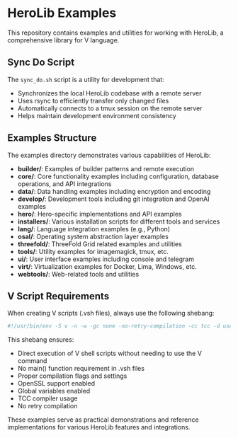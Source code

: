 # HeroLib Examples

This repository contains examples and utilities for working with HeroLib, a comprehensive library for V language.

## Sync Do Script

The `sync_do.sh` script is a utility for development that:

- Synchronizes the local HeroLib codebase with a remote server
- Uses rsync to efficiently transfer only changed files
- Automatically connects to a tmux session on the remote server
- Helps maintain development environment consistency

## Examples Structure

The examples directory demonstrates various capabilities of HeroLib:

- **builder/**: Examples of builder patterns and remote execution
- **core/**: Core functionality examples including configuration, database operations, and API integrations
- **data/**: Data handling examples including encryption and encoding
- **develop/**: Development tools including git integration and OpenAI examples
- **hero/**: Hero-specific implementations and API examples
- **installers/**: Various installation scripts for different tools and services
- **lang/**: Language integration examples (e.g., Python)
- **osal/**: Operating system abstraction layer examples
- **threefold/**: ThreeFold Grid related examples and utilities
- **tools/**: Utility examples for imagemagick, tmux, etc.
- **ui/**: User interface examples including console and telegram
- **virt/**: Virtualization examples for Docker, Lima, Windows, etc.
- **webtools/**: Web-related tools and utilities

## V Script Requirements

When creating V scripts (.vsh files), always use the following shebang:

```bash
#!/usr/bin/env -S v -n -w -gc none -no-retry-compilation -cc tcc -d use_openssl -enable-globals run
```

This shebang ensures:

- Direct execution of V shell scripts without needing to use the V command
- No main() function requirement in .vsh files
- Proper compilation flags and settings
- OpenSSL support enabled
- Global variables enabled
- TCC compiler usage
- No retry compilation

These examples serve as practical demonstrations and reference implementations for various HeroLib features and integrations.
